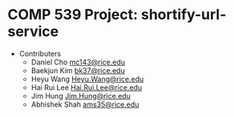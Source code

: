 # COMP 539 Project: shortify-url-service
- Contributers
  - Daniel Cho <mc143@rice.edu>
  - Baekjun Kim <bk37@rice.edu>
  - Heyu Wang <Heyu.Wang@rice.edu>
  - Hai Rui Lee <Hai.Rui.Lee@rice.edu>
  - Jim Hung <Jim.Hung@rice.edu>
  - Abhishek Shah <ams35@rice.edu>

